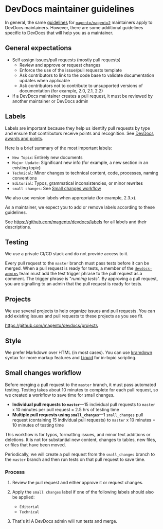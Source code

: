 # DevDocs maintainer guidelines

In general, the same [guidelines](https://devdocs.magento.com/guides/v2.3/contributor-guide/maintainers.html) for [`magento/magento2`](https://github.com/magento/magento2) maintainers apply to DevDocs maintainers. However, there are some additional guidelines specific to DevDocs that will help you as a maintainer.

## General expectations

-  Self assign issues/pull requests (mostly pull requests)
   -  Review and approve or request changes
   -  Enforce the use of the issue/pull requests template
   -  Ask contributors to link to the code base to validate documentation updates when applicable
   -  Ask contributors not to contribute to unsupported versions of documentation (for example, 2.0, 2.1, 2.2)
-  If a DevDocs maintainer creates a pull request, it must be reviewed by another maintainer or DevDocs admin

## Labels

Labels are important because they help us identify pull requests by type and ensure that contributors receive points and recognition. See [DevDocs awards and points](https://devdocs.magento.com/guides/v2.3/contributor-guide/contributing.html#devdocs-awards-and-points).

Here is a brief summary of the most important labels:

-  `New Topic`: Entirely new documents
-  `Major Update`: Significant new info (for example, a new section in an existing topic)
-  `Technical`: Minor changes to technical content, code, processes, naming conventions
-  `Editorial`: Typos, grammatical inconsistencies, or minor rewrites
-  `small changes`: See [Small changes workflow](#small-changes-workflow)

We also use version labels when appropriate (for example, 2.3.x).

As a maintainer, we expect you to add or remove labels according to these guidelines. 

See https://github.com/magento/devdocs/labels for all labels and their descriptions.

## Testing

We use a private CI/CD stack and do not provide access to it.

Every pull request to the `master` branch must pass tests before it can be merged. When a pull request is ready for tests, a member of the [`devdocs-admins`](https://github.com/orgs/magento/teams/devdocs-admins) team must add the test trigger phrase to the pull request as a comment. The trigger phrase is "_running tests_". By approving a pull request, you are signalling to an admin that the pull request is ready for tests.

## Projects

We use several projects to help organize issues and pull requests. You can add existing issues and pull requests to these projects as you see fit.

https://github.com/magento/devdocs/projects

## Style

We prefer Markdown over HTML (in most cases). You can use [kramdown](https://kramdown.gettalong.org/syntax.html) syntax for more markup features and [Liquid](https://jekyllrb.com/docs/liquid/) for in-topic scripting.

## Small changes workflow

Before merging a pull request to the `master` branch, it must pass automated testing. Testing takes about 10 minutes to complete for each pull request, so we created a workflow to save time for small changes.

-  **Individual pull requests to `master`**—15 individual pull requests to `master` x 10 minutes per pull request = 2.5 hrs of testing time
-  **Multiple pull requests using `small_changes`**—1 `small_changes` pull request (containing 15 individual pull requests) to `master` x 10 minutes = 10 minutes of testing time

This workflow is for typos, formatting issues, and minor text additions or deletions. It is not for substantial new content, changes to tables, new files, or files that have been moved.

Periodically, we will create a pull request from the `small_changes` branch to the `master` branch and then run tests on that pull request to save time.

### Process

1. Review the pull request and either approve it or request changes.
1. Apply the `small changes` label if one of the following labels should also be applied:

   -  `Editorial`
   -  `Technical`

1. That's it! A DevDocs admin will run tests and merge.
